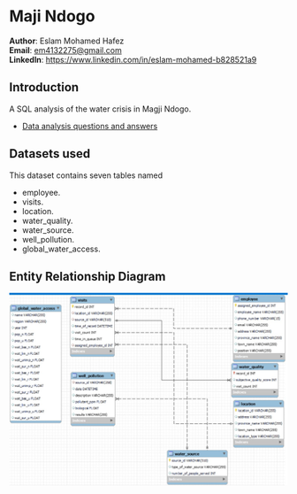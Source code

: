 # Maji Ndogo

**Author**: Eslam Mohamed Hafez <br>
**Email**: em4132275@gmail.com <br>
**LinkedIn**: https://www.linkedin.com/in/eslam-mohamed-b828521a9

## Introduction
A SQL analysis of the water crisis in Magji Ndogo.
* [Data analysis questions and answers](./questions_and_answers.md)

## Datasets used
This dataset contains seven tables named <br>
* employee.
* visits.
* location.
* water_quality.
* water_source.
* well_pollution.
* global_water_access.

## Entity Relationship Diagram
![alt text](./images/ERD.JPG)
